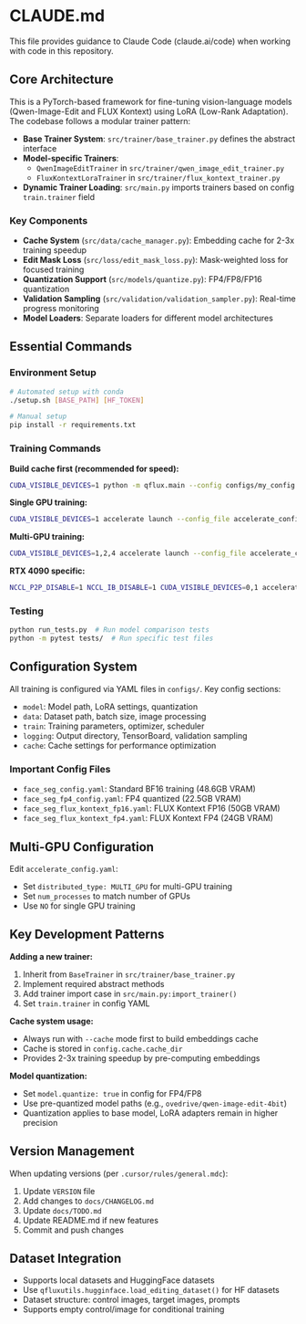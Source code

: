 # CLAUDE.md

This file provides guidance to Claude Code (claude.ai/code) when working with code in this repository.

## Core Architecture

This is a PyTorch-based framework for fine-tuning vision-language models (Qwen-Image-Edit and FLUX Kontext) using LoRA (Low-Rank Adaptation). The codebase follows a modular trainer pattern:

- **Base Trainer System**: `src/trainer/base_trainer.py` defines the abstract interface
- **Model-specific Trainers**:
  - `QwenImageEditTrainer` in `src/trainer/qwen_image_edit_trainer.py`
  - `FluxKontextLoraTrainer` in `src/trainer/flux_kontext_trainer.py`
- **Dynamic Trainer Loading**: `src/main.py` imports trainers based on config `train.trainer` field

### Key Components

- **Cache System** (`src/data/cache_manager.py`): Embedding cache for 2-3x training speedup
- **Edit Mask Loss** (`src/loss/edit_mask_loss.py`): Mask-weighted loss for focused training
- **Quantization Support** (`src/models/quantize.py`): FP4/FP8/FP16 quantization
- **Validation Sampling** (`src/validation/validation_sampler.py`): Real-time progress monitoring
- **Model Loaders**: Separate loaders for different model architectures

## Essential Commands

### Environment Setup
```bash
# Automated setup with conda
./setup.sh [BASE_PATH] [HF_TOKEN]

# Manual setup
pip install -r requirements.txt
```

### Training Commands

**Build cache first (recommended for speed):**
```bash
CUDA_VISIBLE_DEVICES=1 python -m qflux.main --config configs/my_config.yaml --cache
```

**Single GPU training:**
```bash
CUDA_VISIBLE_DEVICES=1 accelerate launch --config_file accelerate_config.yaml -m qflux.main --config configs/my_config.yaml
```

**Multi-GPU training:**
```bash
CUDA_VISIBLE_DEVICES=1,2,4 accelerate launch --config_file accelerate_config.yaml -m qflux.main --config configs/my_config.yaml
```

**RTX 4090 specific:**
```bash
NCCL_P2P_DISABLE=1 NCCL_IB_DISABLE=1 CUDA_VISIBLE_DEVICES=0,1 accelerate launch --config_file accelerate_config.yaml -m qflux.main --config configs/my_config.yaml
```

### Testing
```bash
python run_tests.py  # Run model comparison tests
python -m pytest tests/  # Run specific test files
```

## Configuration System

All training is configured via YAML files in `configs/`. Key config sections:

- `model`: Model path, LoRA settings, quantization
- `data`: Dataset path, batch size, image processing
- `train`: Training parameters, optimizer, scheduler
- `logging`: Output directory, TensorBoard, validation sampling
- `cache`: Cache settings for performance optimization

### Important Config Files
- `face_seg_config.yaml`: Standard BF16 training (48.6GB VRAM)
- `face_seg_fp4_config.yaml`: FP4 quantized (22.5GB VRAM)
- `face_seg_flux_kontext_fp16.yaml`: FLUX Kontext FP16 (50GB VRAM)
- `face_seg_flux_kontext_fp4.yaml`: FLUX Kontext FP4 (24GB VRAM)

## Multi-GPU Configuration

Edit `accelerate_config.yaml`:
- Set `distributed_type: MULTI_GPU` for multi-GPU training
- Set `num_processes` to match number of GPUs
- Use `NO` for single GPU training

## Key Development Patterns

**Adding a new trainer:**
1. Inherit from `BaseTrainer` in `src/trainer/base_trainer.py`
2. Implement required abstract methods
3. Add trainer import case in `src/main.py:import_trainer()`
4. Set `train.trainer` in config YAML

**Cache system usage:**
- Always run with `--cache` mode first to build embeddings cache
- Cache is stored in `config.cache.cache_dir`
- Provides 2-3x training speedup by pre-computing embeddings

**Model quantization:**
- Set `model.quantize: true` in config for FP4/FP8
- Use pre-quantized model paths (e.g., `ovedrive/qwen-image-edit-4bit`)
- Quantization applies to base model, LoRA adapters remain in higher precision

## Version Management

When updating versions (per `.cursor/rules/general.mdc`):
1. Update `VERSION` file
2. Add changes to `docs/CHANGELOG.md`
3. Update `docs/TODO.md`
4. Update README.md if new features
5. Commit and push changes

## Dataset Integration

- Supports local datasets and HuggingFace datasets
- Use `qfluxutils.hugginface.load_editing_dataset()` for HF datasets
- Dataset structure: control images, target images, prompts
- Supports empty control/image for conditional training
